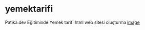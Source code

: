 # yemektarifi
Patika.dev Eğitiminde Yemek tarifi html web sitesi oluşturma
[image](https://user-images.githubusercontent.com/101869750/180451864-ac2ac776-5a27-4d7e-a66e-af9e1d0e278d.png)
